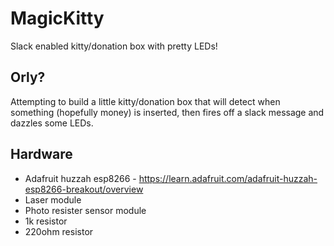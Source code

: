 # MagicKitty
Slack enabled kitty/donation box with pretty LEDs!

## Orly?
Attempting to build a little kitty/donation box that will detect when something (hopefully money) is inserted, then fires off a slack message and dazzles some LEDs.

## Hardware
+ Adafruit huzzah esp8266 - https://learn.adafruit.com/adafruit-huzzah-esp8266-breakout/overview
+ Laser module
+ Photo resister sensor module
+ 1k resistor
+ 220ohm resistor
